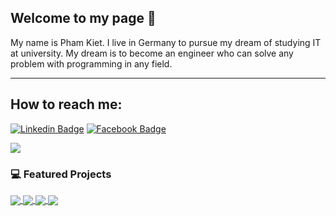 ## Welcome to my page 👋
My name is Pham Kiet. I live in Germany to pursue my dream of studying IT at university. My dream is to become an engineer who can solve any problem with programming in any field.
____

## How to reach me:
[![Linkedin Badge](https://img.shields.io/badge/-LinkedIn-blue?style=flat-square&logo=Linkedin&logoColor=white&link=https://www.linkedin.com/in/gia-kiệt-phạm-nguyễn-12381a373/)](https://www.linkedin.com/in/gia-kiệt-phạm-nguyễn-12381a373/)
[![Facebook Badge](https://img.shields.io/badge/Facebook-1877F2?style=flat-square&logo=facebook&logoColor=white)](https://www.facebook.com/K.50.10A5)

<a href="https://github.com/kiet/github-readme-stats&show_icons=true">
  <img   src="https://github-readme-stats.vercel.app/api/top-langs/?username=phamgiakiet000&layout=pie" />
</a>


### 💻 Featured Projects

<a href="https://github.com/phamgiakiet000/Sales_Website/">
  <!-- Change the `github-readme-stats.anuraghazra1.vercel.app` to `github-readme-stats.vercel.app`  -->
  <img align="center" src="https://github-readme-stats.anuraghazra1.vercel.app/api/pin/?username=phamgiakiet000&repo=Sales_Website&theme=radical" />
</a>    

<a href="https://github.com/phamgiakiet000/Restaurant_management/">
  <!-- Change the `github-readme-stats.anuraghazra1.vercel.app` to `github-readme-stats.vercel.app`  -->
  <img align="center" src="https://github-readme-stats.anuraghazra1.vercel.app/api/pin/?username=phamgiakiet000&repo=Restaurant_management&theme=radical" />
</a> 
<a href="https://github.com/phamgiakiet000/Vehicle_management/">
  <!-- Change the `github-readme-stats.anuraghazra1.vercel.app` to `github-readme-stats.vercel.app`  -->
  <img align="center" src="https://github-readme-stats.anuraghazra1.vercel.app/api/pin/?username=phamgiakiet000&repo=Vehicle_management&theme=radical" />
</a> 

<a href="https://github.com/phamgiakiet000/Rock_Paper_Scissor/">
  <!-- Change the `github-readme-stats.anuraghazra1.vercel.app` to `github-readme-stats.vercel.app`  -->
  <img align="center" src="https://github-readme-stats.anuraghazra1.vercel.app/api/pin/?username=phamgiakiet000&repo=Rock_Paper_Scissor&theme=radical" />
</a> 

